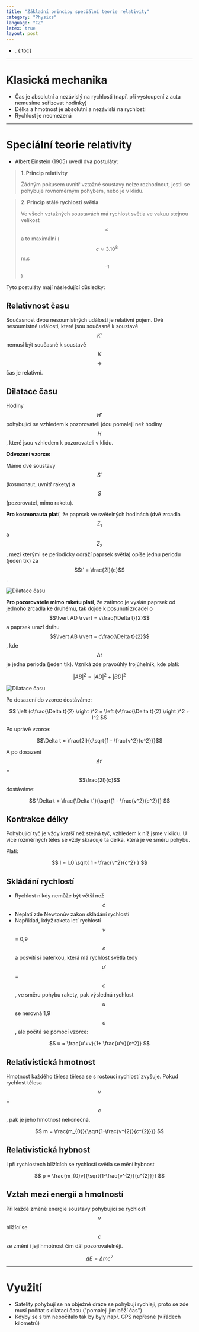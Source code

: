 ```yaml
---
title: "Základní principy speciální teorie relativity"
category: "Physics"
language: "CZ"
latex: true
layout: post
---
```


- .
{:toc}
---

# Klasická mechanika
- Čas je absolutní a nezávislý na rychlosti (např. při vystoupení z auta nemusíme seřizovat hodinky)
- Délka a hmotnost je absolutní a nezávislá na rychlosti
- Rychlost je neomezená

---

# Speciální teorie relativity
- Albert Einstein (1905) uvedl dva postuláty:

> **1. Princip relativity**
>
> Žádným pokusem uvnitř vztažné soustavy nelze rozhodnout, jestli se pohybuje rovnoměrným pohybem, nebo je v klidu.

> **2. Princip stálé rychlosti světla**
>
> Ve všech vztažných soustavách má rychlost světla ve vakuu stejnou velikost $$c$$ a to maximální ($$c \approx 3.10^{8}$$ m.s$$^{-1}$$)

Tyto postuláty mají následující důsledky:

## Relativnost času
Současnost dvou nesoumístných událostí je relativní pojem. Dvě nesoumístné události, které jsou současné k soustavě $$K’$$ nemusí být současné k soustavě $$K$$ $$\rightarrow$$ čas je relativní.

## Dilatace času
Hodiny $$H’$$ pohybující se vzhledem k pozorovateli jdou pomaleji než hodiny $$H$$, které jsou vzhledem k pozorovateli v klidu.

**Odvození vzorce:**

Máme dvě soustavy $$S'$$ (kosmonaut, uvnitř rakety) a $$S$$ (pozorovatel, mimo raketu).

**Pro kosmonauta platí**, že paprsek ve světelných hodinách (dvě zrcadla $$Z_1$$ a $$Z_2$$, mezi kterými se periodicky odráží paprsek světla) opíše jednu periodu (jeden tik) za $$t’ = \frac{2l}{c}$$.

![Dilatace času](/assets/img/physics/specialni-teorie-relativity/dilatace-casu-1.png)

**Pro pozorovatele mimo raketu platí**, že zatímco je vyslán paprsek od jednoho zrcadla ke druhému, tak dojde k posunutí zrcadel o $$\lvert AD \rvert = v\frac{\Delta t}{2}$$ a paprsek urazí dráhu $$\lvert AB \rvert = c\frac{\Delta t}{2}$$, kde $$\Delta t$$ je jedna perioda (jeden tik). Vzniká zde pravoúhlý trojúhelník, kde platí: 

$$ \lvert AB \rvert ^{2} = \lvert AD \rvert ^{2} + \lvert BD \rvert^{2} $$

![Dilatace času](/assets/img/physics/specialni-teorie-relativity/dilatace-casu-2.png)

Po dosazení do vzorce dostáváme:

$$ \left (c\frac{\Delta t}{2} \right )^2 = \left (v\frac{\Delta t}{2} \right )^2 + l^2 $$

Po uprávě vzorce:

$$\Delta t = \frac{2l}{c\sqrt{1 - \frac{v^2}{c^2}}}$$

A po dosazení $$\Delta t'$$ = $$\frac{2l}{c}$$ dostáváme:

$$ \Delta t = \frac{\Delta t'}{\sqrt{1 - \frac{v^2}{c^2}}} $$

## Kontrakce délky
Pohybující tyč je vždy kratší než stejná tyč, vzhledem k níž jsme v klidu. U více rozměrných těles se vždy skracuje ta délka, která je ve směru pohybu.

Platí:

$$ l = l_0 \sqrt{ 1 - \frac{v^2}{c^2} } $$

## Skládání rychlostí
- Rychlost nikdy nemůže být větší než $$c$$
- Neplatí zde Newtonův zákon skládání rychlostí
- Například, když raketa letí rychlostí $$v$$ = 0,9$$c$$ a posvítí si baterkou, která má rychlost světla tedy $$u'$$ = $$c$$, ve směru pohybu rakety, pak výsledná rychlost $$u$$ se nerovná 1,9$$c$$, ale počítá se pomocí vzorce:

$$ u = \frac{u'+v}{1+ \frac{u'v}{c^2}} $$

## Relativistická hmotnost
Hmotnost každého tělesa tělesa se s rostoucí rychlostí zvyšuje. Pokud rychlost tělesa $$v$$ = $$c$$, pak je jeho hmotnost nekonečná.

$$ m = \frac{m_{0}}{\sqrt{1-\frac{v^{2}}{c^{2}}}} $$

## Relativistická hybnost
I při rychlostech blížících se rychlosti světla se mění hybnost

$$ p = \frac{m_{0}v}{\sqrt{1-\frac{v^{2}}{c^{2}}}} $$

## Vztah mezi energií a hmotností
Při každé změně energie soustavy pohybující se rychlostí $$v$$ blížící se $$c$$ se změní i její hmotnost čím dál pozorovatelněji.

$$ \Delta E = \Delta mc^2 $$

---

# Využití
- Satelity pohybují se na obježné dráze se pohybují rychleji, proto se zde musí počítat s dilatací času ("pomaleji jim běží čas")
- Kdyby se s tím nepočítalo tak by byly např. GPS nepřesné (v řádech kilometrů)
